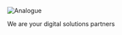 ![Analogue](https://github.com/analoguegr/.github/images/cover.png)


We are your digital solutions partners
